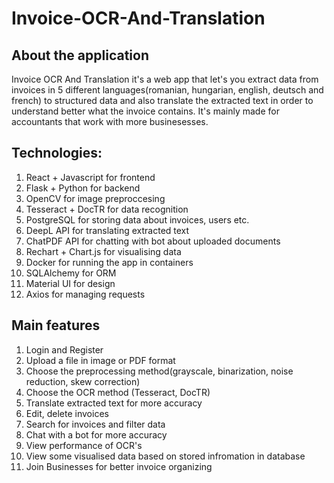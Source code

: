 # Invoice-OCR-And-Translation

## About the application
Invoice OCR And Translation it's a web app that let's you extract data from invoices in 5 different languages(romanian, hungarian, english, deutsch and french) to structured data and also translate the extracted text in order to understand better what the invoice contains. It's mainly made for accountants that work with more businesesses. 

## Technologies:
1. React + Javascript for frontend
2. Flask + Python for backend
3. OpenCV for image preproccesing
4. Tesseract + DocTR for data recognition
5. PostgreSQL for storing data about invoices, users etc.
6. DeepL API for translating extracted text
7. ChatPDF API for chatting with bot about uploaded documents
8. Rechart + Chart.js for visualising data
9. Docker for running the app in containers
10. SQLAlchemy for ORM
11. Material UI for design
12. Axios for managing requests

## Main features
1. Login and Register
2. Upload a file in image or PDF format
3. Choose the preprocessing method(grayscale, binarization, noise reduction, skew correction)
4. Choose the OCR method (Tesseract, DocTR)
5. Translate extracted text for more accuracy
6. Edit, delete invoices
7. Search for invoices and filter data
8. Chat with a bot for more accuracy
9. View performance of OCR's
10. View some visualised data based on stored infromation in database
11. Join Businesses for better invoice organizing
